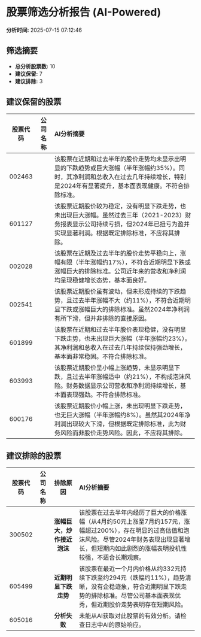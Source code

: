 # 股票筛选分析报告 (AI-Powered)

**分析时间:** 2025-07-15 07:12:46

## 筛选摘要

- **总分析股票数:** 10
- **建议保留:** 7
- **建议排除:** 3

## 建议保留的股票

| 股票代码 | 公司名称 | AI分析摘要 |
|:---:|:---:|:---|
| 002463 |  | 该股票在近期和过去半年的股价走势均未显示出明显的下跌趋势或巨大涨幅（半年涨幅约35%）。同时，其净利润和总收入在过去几年持续增长，特别是2024年有显著提升，基本面表现健康。不符合排除标准。 |
| 601127 |  | 该股票近期股价较为稳定，没有明显下跌走势，也未出现巨大涨幅。虽然过去三年（2021-2023）财务报表显示公司持续亏损，但2024年已扭亏为盈并实现显著利润。根据既定排除标准，不应将其排除。 |
| 002028 |  | 该股票在近期及过去半年的股价走势平稳向上，涨幅有限（半年涨幅约17%），不符合近期明显下跌或涨幅巨大的排除标准。公司近年来的营收和净利润均呈现稳健增长态势，基本面良好。 |
| 002541 |  | 该股票近期股价虽有波动，但未形成持续的下跌趋势，且过去半年涨幅不大（约11%），不符合近期明显下跌或涨幅巨大的排除标准。虽然2024年净利润有所下滑，但并非排除的直接原因。 |
| 601899 |  | 该股票在近期和过去半年股价表现稳健，没有明显下跌走势，也未出现巨大涨幅（半年涨幅约23%）。其净利润和总收入在过去几年持续保持强劲增长，基本面非常稳固。不符合排除标准。 |
| 603993 |  | 该股票近期股价呈小幅上涨趋势，未显示明显下跌，且过去半年涨幅适中（约21%），不构成泡沫风险。财务数据显示公司营收和净利润持续增长，基本面表现强劲。不符合排除标准。 |
| 600176 |  | 该股票近期股价小幅上涨，未出现明显下跌走势，也无巨大涨幅（半年涨幅约8%）。虽然其2024年净利润出现较大下滑，但根据既定排除标准，此为财务风险而非股价走势风险。因此，不应将其排除。 |

## 建议排除的股票

| 股票代码 | 公司名称 | 排除原因 | AI分析摘要 |
|:---:|:---:|:---:|:---|
| 300502 |  | **涨幅巨大，炒作接近泡沫** | 该股票在过去半年内经历了巨大的价格涨幅（从4月约50元上涨至7月约157元，涨幅超过200%），存在明显的过高估值和泡沫风险。尽管2024年财务表现出现显著增长，但短期内如此剧烈的涨幅表明投机性较强，不适合长期观察。 |
| 605499 |  | **近期明显下跌走势** | 该股票在最近一个月内价格从约332元持续下跌至约294元（跌幅约11%），趋势清晰，没有企稳迹象，符合近期明显下跌走势的排除标准。尽管公司基本面表现优秀，但近期股价走势表明存在短期风险。 |
| 605016 |  | **分析失败** | 未能从AI获取对此股票的有效分析。请检查日志中AI的原始响应。 |

